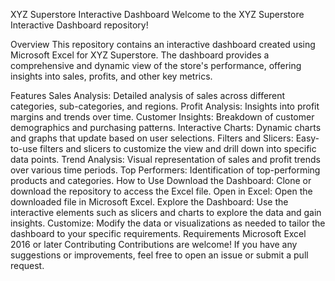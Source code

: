 XYZ Superstore Interactive Dashboard
Welcome to the XYZ Superstore Interactive Dashboard repository!

Overview
This repository contains an interactive dashboard created using Microsoft Excel for XYZ Superstore. The dashboard provides a comprehensive and dynamic view of the store's performance, offering insights into sales, profits, and other key metrics.

Features
Sales Analysis: Detailed analysis of sales across different categories, sub-categories, and regions.
Profit Analysis: Insights into profit margins and trends over time.
Customer Insights: Breakdown of customer demographics and purchasing patterns.
Interactive Charts: Dynamic charts and graphs that update based on user selections.
Filters and Slicers: Easy-to-use filters and slicers to customize the view and drill down into specific data points.
Trend Analysis: Visual representation of sales and profit trends over various time periods.
Top Performers: Identification of top-performing products and categories.
How to Use
Download the Dashboard: Clone or download the repository to access the Excel file.
Open in Excel: Open the downloaded file in Microsoft Excel.
Explore the Dashboard: Use the interactive elements such as slicers and charts to explore the data and gain insights.
Customize: Modify the data or visualizations as needed to tailor the dashboard to your specific requirements.
Requirements
Microsoft Excel 2016 or later
Contributing
Contributions are welcome! If you have any suggestions or improvements, feel free to open an issue or submit a pull request.
